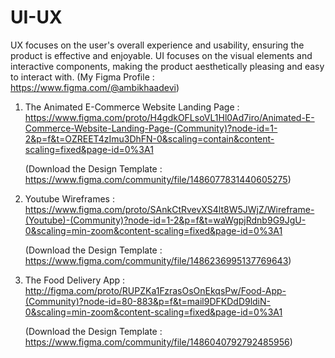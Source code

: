 # UI-UX
UX focuses on the user's overall experience and usability, ensuring the product is effective and enjoyable. UI focuses on the visual elements and interactive components, making the product aesthetically pleasing and easy to interact with.
(My Figma Profile : https://www.figma.com/@ambikhaadevi)



1. The Animated E-Commerce Website Landing Page  : https://www.figma.com/proto/H4gdkOFLsoVL1Hl0Ad7iro/Animated-E-Commerce-Website-Landing-Page-(Community)?node-id=1-2&p=f&t=OZREET4zImu3DhFN-0&scaling=contain&content-scaling=fixed&page-id=0%3A1

   (Download the Design Template : https://www.figma.com/community/file/1486077831440605275)


2. Youtube Wireframes : https://www.figma.com/proto/SAnkCtRvevXS4lt8W5JWjZ/Wireframe-(Youtube)-(Community)?node-id=1-2&p=f&t=waWgpjRdnb9G9JgU-0&scaling=min-zoom&content-scaling=fixed&page-id=0%3A1

   (Download the Design Template : https://www.figma.com/community/file/1486236995137769643)

4. The Food Delivery App : http://figma.com/proto/RUPZKa1FzrasOsOnEkqsPw/Food-App-(Community)?node-id=80-883&p=f&t=mail9DFKDdD9ldiN-0&scaling=min-zoom&content-scaling=fixed&page-id=0%3A1

   (Download the Design Template : https://www.figma.com/community/file/1486040792792485956)




